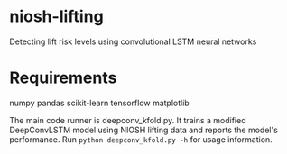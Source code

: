 # niosh-lifting
Detecting lift risk levels using convolutional LSTM neural networks

# Requirements
numpy
pandas
scikit-learn
tensorflow
matplotlib

The main code runner is deepconv_kfold.py. It trains a modified DeepConvLSTM model using NIOSH lifting data and reports the model's performance. Run `python deepconv_kfold.py -h` for usage information.

